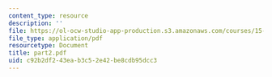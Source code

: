 ```yaml
---
content_type: resource
description: ''
file: https://ol-ocw-studio-app-production.s3.amazonaws.com/courses/15-988-system-dynamics-self-study-fall-1998-spring-1999/c92b2df243eab3c52e42be8cdb95dcc3_part2.pdf
file_type: application/pdf
resourcetype: Document
title: part2.pdf
uid: c92b2df2-43ea-b3c5-2e42-be8cdb95dcc3
---
```

